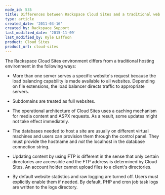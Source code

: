 ```yaml
---
node_id: 535
title: Differences between Rackspace Cloud Sites and a traditional web hosting environment
type: article
created_date: '2011-03-16'
created_by: Rackspace Support
last_modified_date: '2015-11-09'
last_modified_by: Kyle Laffoon
product: Cloud Sites
product_url: cloud-sites
---
```


The Rackspace Cloud Sites environment differs from a traditional hosting
environment in the following ways:

-   More than one server serves a specific website's request because the
    load balancing capability is made available to all websites.
    Depending on file extensions, the load balancer directs traffic to
    appropriate servers.

-   Subdomains are treated as full websites.

-   The operational architecture of Cloud Sites uses a caching mechanism
    for media content and ASPX requests. As a result, some updates might
    not take effect immediately.

-   The databases needed to host a site are usually on different virtual
    machines and users can provision them through the control panel.
    They must provide the hostname and *not* the localhost in the
    database connection string.

-   Updating content by using FTP is different in the sense that only
    certain directories are accessible and the FTP address is determined
    by Cloud Sites. An account holder cannot upload files to a client's
    directories.

-   By default website statistics and raw logging are turned off. Users
    must explicitly enable them if needed. By default, PHP and cron job
    task logs are written to the logs directory.
